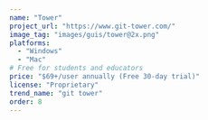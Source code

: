 ```yaml
---
name: "Tower"
project_url: "https://www.git-tower.com/"
image_tag: "images/guis/tower@2x.png"
platforms:
  - "Windows"
  - "Mac"
# Free for students and educators
price: "$69+/user annually (Free 30-day trial)"
license: "Proprietary"
trend_name: "git tower"
order: 8
---
```

